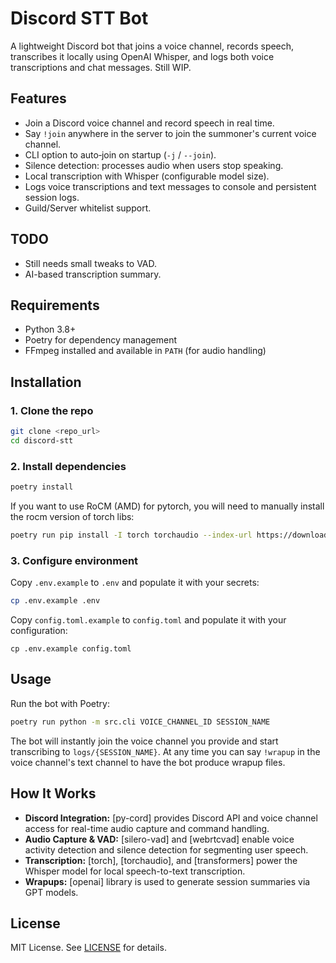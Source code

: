 # Discord STT Bot

A lightweight Discord bot that joins a voice channel, records speech, transcribes it locally using OpenAI Whisper, and logs both voice transcriptions and chat messages. Still WIP.

## Features

- Join a Discord voice channel and record speech in real time.
- Say `!join` anywhere in the server to join the summoner's current voice channel.
- CLI option to auto‑join on startup (`-j` / `--join`).
- Silence detection: processes audio when users stop speaking.
- Local transcription with Whisper (configurable model size).
- Logs voice transcriptions and text messages to console and persistent session logs.
- Guild/Server whitelist support.

## TODO

- Still needs small tweaks to VAD.
- AI-based transcription summary.

## Requirements

- Python 3.8+  
- Poetry for dependency management  
- FFmpeg installed and available in `PATH` (for audio handling)

## Installation

### 1. Clone the repo
```bash
git clone <repo_url>
cd discord-stt
```
### 2. Install dependencies
```bash
poetry install
```
If you want to use RoCM (AMD) for pytorch, you will need to manually install the rocm version of torch libs:
```bash
poetry run pip install -I torch torchaudio --index-url https://download.pytorch.org/whl/rocm6.3
```
### 3. Configure environment
Copy `.env.example` to `.env` and populate it with your secrets:
```bash
cp .env.example .env
```
Copy `config.toml.example` to `config.toml` and populate it with your configuration:
```
cp .env.example config.toml
```

## Usage

Run the bot with Poetry:
```bash
poetry run python -m src.cli VOICE_CHANNEL_ID SESSION_NAME
```

The bot will instantly join the voice channel you provide and start transcribing to `logs/{SESSION_NAME}`.
At any time you can say `!wrapup` in the voice channel's text channel to have the bot produce wrapup files.

## How It Works

- **Discord Integration:** [py-cord] provides Discord API and voice channel access for real-time audio capture and command handling.
- **Audio Capture & VAD:** [silero-vad] and [webrtcvad] enable voice activity detection and silence detection for segmenting user speech.
- **Transcription:** [torch], [torchaudio], and [transformers] power the Whisper model for local speech-to-text transcription.
- **Wrapups:** [openai] library is used to generate session summaries via GPT models.

## License

MIT License. See [LICENSE](LICENSE) for details.
